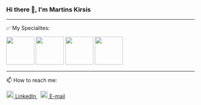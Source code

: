 ### Hi there 👋, I'm Martins Kirsis

---

✅ My Specialites:<p/>
<img src="https://cdn.iconscout.com/icon/free/png-256/java-60-1174953.png" height=75 />
<img src="https://spring.io/images/projects/spring-edf462fec682b9d48cf628eaf9e19521.svg" height=75/>
<img src="https://cdn.pixabay.com/photo/2017/08/05/11/16/logo-2582748_1280.png" height=75/>
<img src="https://res.cloudinary.com/nitishk72/image/upload/v1586796259/nstack_in/courses/flutter/flutter-banner.png" height=75/>


---
📫 How to reach me:
<p>
  <a href="https://www.linkedin.com/in/martins-kirsis/" rel="nofollow noreferrer">
    <img src="https://i.stack.imgur.com/gVE0j.png" height=20 alt="linkedin"> LinkedIn 
  </a> &nbsp; 
 
  <a href="mailto:martins.kirsis@gmail.com" rel="nofollow noreferrer">
    <img src="https://cdn-icons-png.flaticon.com/512/552/552486.png" height=20 alt="gmail"> E-mail
  </a>
 
</p>

<!--
**MartinCherry/MartinCherry** is a ✨ _special_ ✨ repository because its `README.md` (this file) appears on your GitHub profile.

Here are some ideas to get you started:

- 🔭 I’m currently working on ...
- 🌱 I’m currently learning ...
- 👯 I’m looking to collaborate on ...
- 🤔 I’m looking for help with ...
- 💬 Ask me about ...
- 📫 How to reach me: ...
- 😄 Pronouns: ...
- ⚡ Fun fact: ...
-->
